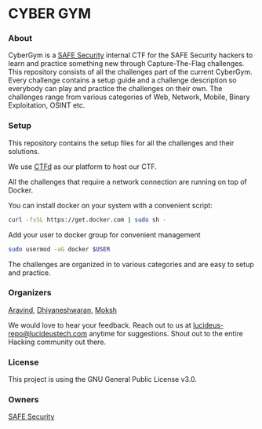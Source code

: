 # CYBER GYM

### About

CyberGym is a [SAFE Security](https://www.safe.security/) internal CTF for the SAFE Security hackers to learn and practice something new through Capture-The-Flag challenges. This repository consists of all the challenges part of the current CyberGym. Every challenge contains a setup guide and a challenge description so everybody can play and practice the challenges on their own. The challenges range from various categories of Web, Network, Mobile, Binary Exploitation, OSINT etc.

### Setup

This repository contains the setup files for all the challenges and their solutions.

We use [CTFd](https://github.com/CTFd/CTFd/) as our platform to host our CTF.

All the challenges that require a network connection are running on top of Docker.

You can install docker on your system with a convenient script:

```bash
curl -fsSL https://get.docker.com | sudo sh -
```

Add your user to docker group for convenient management

```bash
sudo usermod -aG docker $USER
```

The challenges are organized in to various categories and are easy to setup and practice.

### Organizers

[Aravind](https://www.linkedin.com/in/a6avind/),
[Dhiyaneshwaran](https://www.linkedin.com/in/dhiyaneshwaran-b-27947a131/),
[Moksh](https://www.linkedin.com/in/moksh-makhija/)

We would love to hear your feedback. Reach out to us at lucideus-repo@lucideustech.com anytime for suggestions. Shout out to the entire Hacking community out there.

### License

This project is using the GNU General Public License v3.0.

### Owners

[SAFE Security](https://www.safe.security/)
